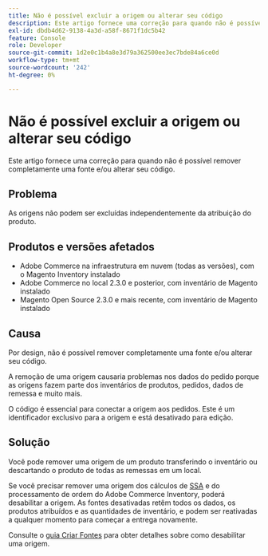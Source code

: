 ```yaml
---
title: Não é possível excluir a origem ou alterar seu código
description: Este artigo fornece uma correção para quando não é possível remover completamente uma fonte e/ou alterar seu código.
exl-id: dbdb4d62-9138-4a3d-a58f-8671f1dc5b42
feature: Console
role: Developer
source-git-commit: 1d2e0c1b4a8e3d79a362500ee3ec7bde84a6ce0d
workflow-type: tm+mt
source-wordcount: '242'
ht-degree: 0%

---
```


# Não é possível excluir a origem ou alterar seu código

Este artigo fornece uma correção para quando não é possível remover completamente uma fonte e/ou alterar seu código.

## Problema

As origens não podem ser excluídas independentemente da atribuição do produto.

## Produtos e versões afetados

* Adobe Commerce na infraestrutura em nuvem (todas as versões), com o Magento Inventory instalado
* Adobe Commerce no local 2.3.0 e posterior, com inventário de Magento instalado
* Magento Open Source 2.3.0 e mais recente, com inventário de Magento instalado

## Causa

Por design, não é possível remover completamente uma fonte e/ou alterar seu código.

A remoção de uma origem causaria problemas nos dados do pedido porque as origens fazem parte dos inventários de produtos, pedidos, dados de remessa e muito mais.

O código é essencial para conectar a origem aos pedidos. Este é um identificador exclusivo para a origem e está desativado para edição.

## Solução

Você pode remover uma origem de um produto transferindo o inventário ou descartando o produto de todas as remessas em um local.

Se você precisar remover uma origem dos cálculos de [SSA](https://devdocs.magento.com/guides/v2.3/inventory/source-selection-algorithms.html) e do processamento de ordem do Adobe Commerce Inventory, poderá desabilitar a origem. As fontes desativadas retêm todos os dados, os produtos atribuídos e as quantidades de inventário, e podem ser reativadas a qualquer momento para começar a entrega novamente.

Consulte o [guia Criar Fontes](https://github.com/magento/inventory/wiki/Create-Sources#disable-sources) para obter detalhes sobre como desabilitar uma origem.
